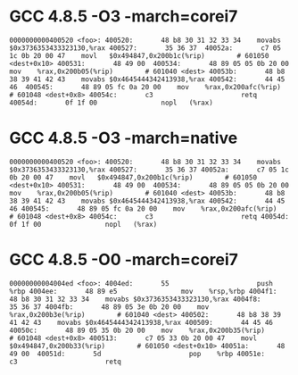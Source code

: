 # GCC 4.8.5 -O3 -march=corei7
`0000000000400520 <foo>:
  400520:       48 b8 30 31 32 33 34    movabs $0x3736353433323130,%rax
  400527:       35 36 37 
  40052a:       c7 05 1c 0b 20 00 47    movl   $0x494847,0x200b1c(%rip)        # 601050 <dest+0x10>
  400531:       48 49 00 
  400534:       48 89 05 05 0b 20 00    mov    %rax,0x200b05(%rip)        # 601040 <dest>
  40053b:       48 b8 38 39 41 42 43    movabs $0x4645444342413938,%rax
  400542:       44 45 46 
  400545:       48 89 05 fc 0a 20 00    mov    %rax,0x200afc(%rip)        # 601048 <dest+0x8>
  40054c:       c3                      retq   
  40054d:       0f 1f 00                nopl   (%rax)
`

# GCC 4.8.5 -O3 -march=native
`0000000000400520 <foo>:
  400520:       48 b8 30 31 32 33 34    movabs $0x3736353433323130,%rax
  400527:       35 36 37
  40052a:       c7 05 1c 0b 20 00 47    movl   $0x494847,0x200b1c(%rip)        # 601050 <dest+0x10>
  400531:       48 49 00 
  400534:       48 89 05 05 0b 20 00    mov    %rax,0x200b05(%rip)        # 601040 <dest>
  40053b:       48 b8 38 39 41 42 43    movabs $0x4645444342413938,%rax
  400542:       44 45 46
  400545:       48 89 05 fc 0a 20 00    mov    %rax,0x200afc(%rip)        # 601048 <dest+0x8>
  40054c:       c3                      retq
  40054d:       0f 1f 00                nopl   (%rax)
`
# GCC 4.8.5 -O0 -march=corei7
`00000000004004ed <foo>:
  4004ed:       55                      push   %rbp
  4004ee:       48 89 e5                mov    %rsp,%rbp
  4004f1:       48 b8 30 31 32 33 34    movabs $0x3736353433323130,%rax
  4004f8:       35 36 37
  4004fb:       48 89 05 3e 0b 20 00    mov    %rax,0x200b3e(%rip)        # 601040 <dest>
  400502:       48 b8 38 39 41 42 43    movabs $0x4645444342413938,%rax
  400509:       44 45 46
  40050c:       48 89 05 35 0b 20 00    mov    %rax,0x200b35(%rip)        # 601048 <dest+0x8>
  400513:       c7 05 33 0b 20 00 47    movl   $0x494847,0x200b33(%rip)        # 601050 <dest+0x10>
  40051a:       48 49 00 
  40051d:       5d                      pop    %rbp
  40051e:       c3                      retq
`
